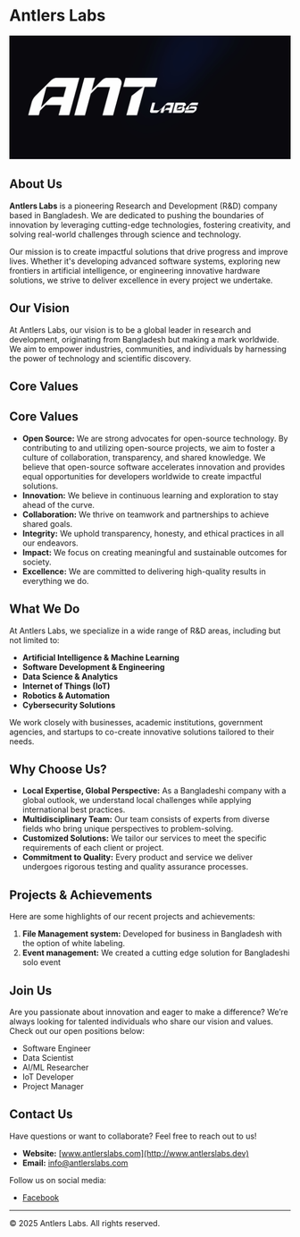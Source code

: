 # Antlers Labs

![Antlers Labs Logo](../resources/BANNER.jpg) 

## About Us

**Antlers Labs** is a pioneering Research and Development (R&D) company based in Bangladesh. We are dedicated to pushing the boundaries of innovation by leveraging cutting-edge technologies, fostering creativity, and solving real-world challenges through science and technology.

Our mission is to create impactful solutions that drive progress and improve lives. Whether it's developing advanced software systems, exploring new frontiers in artificial intelligence, or engineering innovative hardware solutions, we strive to deliver excellence in every project we undertake.

## Our Vision

At Antlers Labs, our vision is to be a global leader in research and development, originating from Bangladesh but making a mark worldwide. We aim to empower industries, communities, and individuals by harnessing the power of technology and scientific discovery.

## Core Values
## Core Values

- **Open Source:** We are strong advocates for open-source technology. By contributing to and utilizing open-source projects, we aim to foster a culture of collaboration, transparency, and shared knowledge. We believe that open-source software accelerates innovation and provides equal opportunities for developers worldwide to create impactful solutions.
- **Innovation:** We believe in continuous learning and exploration to stay ahead of the curve.
- **Collaboration:** We thrive on teamwork and partnerships to achieve shared goals.
- **Integrity:** We uphold transparency, honesty, and ethical practices in all our endeavors.
- **Impact:** We focus on creating meaningful and sustainable outcomes for society.
- **Excellence:** We are committed to delivering high-quality results in everything we do.

## What We Do

At Antlers Labs, we specialize in a wide range of R&D areas, including but not limited to:

- **Artificial Intelligence & Machine Learning**
- **Software Development & Engineering**
- **Data Science & Analytics**
- **Internet of Things (IoT)**
- **Robotics & Automation**
- **Cybersecurity Solutions**

We work closely with businesses, academic institutions, government agencies, and startups to co-create innovative solutions tailored to their needs.

## Why Choose Us?

- **Local Expertise, Global Perspective:** As a Bangladeshi company with a global outlook, we understand local challenges while applying international best practices.
- **Multidisciplinary Team:** Our team consists of experts from diverse fields who bring unique perspectives to problem-solving.
- **Customized Solutions:** We tailor our services to meet the specific requirements of each client or project.
- **Commitment to Quality:** Every product and service we deliver undergoes rigorous testing and quality assurance processes.

## Projects & Achievements

Here are some highlights of our recent projects and achievements:

1. **File Management system:** Developed for business in Bangladesh with the option of white labeling.
2. **Event management:** We created a cutting edge solution for Bangladeshi solo event 


## Join Us

Are you passionate about innovation and eager to make a difference? We’re always looking for talented individuals who share our vision and values. Check out our open positions below:

- Software Engineer
- Data Scientist
- AI/ML Researcher
- IoT Developer
- Project Manager

## Contact Us

Have questions or want to collaborate? Feel free to reach out to us!

- **Website:** [www.antlerslabs.com](http://www.antlerslabs.dev) 
- **Email:** [info@antlerslabs.com](mailto:info@antlerslabs.com)



Follow us on social media:
- [Facebook](https://www.facebook.com/antlerslabs.dev) 

---

© 2025 Antlers Labs. All rights reserved.
